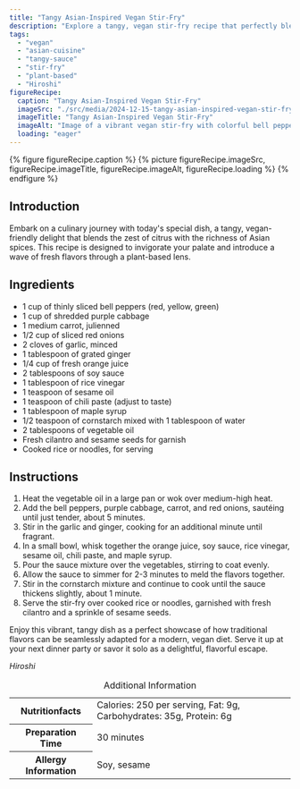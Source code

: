 ```yaml
---
title: "Tangy Asian-Inspired Vegan Stir-Fry"
description: "Explore a tangy, vegan stir-fry recipe that perfectly blends Asian spices and zesty flavors, ideal for a vibrant meal."
tags:
  - "vegan"
  - "asian-cuisine"
  - "tangy-sauce"
  - "stir-fry"
  - "plant-based"
  - "Hiroshi"
figureRecipe: 
  caption: "Tangy Asian-Inspired Vegan Stir-Fry"
  imageSrc: "./src/media/2024-12-15-tangy-asian-inspired-vegan-stir-fry-8734.png"
  imageTitle: "Tangy Asian-Inspired Vegan Stir-Fry"
  imageAlt: "Image of a vibrant vegan stir-fry with colorful bell peppers, purple cabbage, and carrots in a glossy tangy sauce, served on a wooden table with chopsticks."
  loading: "eager"
---
```


{% figure figureRecipe.caption %}
{% picture figureRecipe.imageSrc, figureRecipe.imageTitle, figureRecipe.imageAlt, figureRecipe.loading %}
{% endfigure %}

## Introduction

Embark on a culinary journey with today's special dish, a tangy, vegan-friendly delight that blends the zest of citrus with the richness of Asian spices. This recipe is designed to invigorate your palate and introduce a wave of fresh flavors through a plant-based lens.

## Ingredients

- 1 cup of thinly sliced bell peppers (red, yellow, green)
- 1 cup of shredded purple cabbage
- 1 medium carrot, julienned
- 1/2 cup of sliced red onions
- 2 cloves of garlic, minced
- 1 tablespoon of grated ginger
- 1/4 cup of fresh orange juice
- 2 tablespoons of soy sauce
- 1 tablespoon of rice vinegar
- 1 teaspoon of sesame oil
- 1 teaspoon of chili paste (adjust to taste)
- 1 tablespoon of maple syrup
- 1/2 teaspoon of cornstarch mixed with 1 tablespoon of water
- 2 tablespoons of vegetable oil
- Fresh cilantro and sesame seeds for garnish
- Cooked rice or noodles, for serving

## Instructions

1. Heat the vegetable oil in a large pan or wok over medium-high heat.
2. Add the bell peppers, purple cabbage, carrot, and red onions, sautéing until just tender, about 5 minutes.
3. Stir in the garlic and ginger, cooking for an additional minute until fragrant.
4. In a small bowl, whisk together the orange juice, soy sauce, rice vinegar, sesame oil, chili paste, and maple syrup.
5. Pour the sauce mixture over the vegetables, stirring to coat evenly.
6. Allow the sauce to simmer for 2-3 minutes to meld the flavors together.
7. Stir in the cornstarch mixture and continue to cook until the sauce thickens slightly, about 1 minute.
8. Serve the stir-fry over cooked rice or noodles, garnished with fresh cilantro and a sprinkle of sesame seeds.

Enjoy this vibrant, tangy dish as a perfect showcase of how traditional flavors can be seamlessly adapted for a modern, vegan diet. Serve it up at your next dinner party or savor it solo as a delightful, flavorful escape.

*Hiroshi*

<table><caption class='sr-only'>Additional Information</caption><tr><th>Nutritionfacts</th><td>Calories: 250 per serving, Fat: 9g, Carbohydrates: 35g, Protein: 6g&nbsp;</td></tr><tr><th>Preparation Time</th><td>30 minutes&nbsp;</td></tr><tr><th>Allergy Information</th><td>Soy, sesame&nbsp;</td></tr></table>

